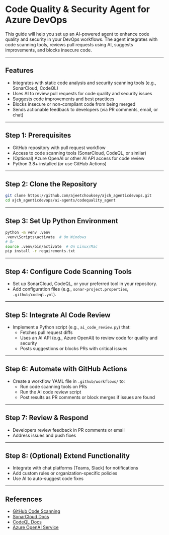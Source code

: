 # Code Quality & Security Agent for Azure DevOps

This guide will help you set up an AI-powered agent to enhance code quality and security in your DevOps workflows. The agent integrates with code scanning tools, reviews pull requests using AI, suggests improvements, and blocks insecure code.

---

## Features
- Integrates with static code analysis and security scanning tools (e.g., SonarCloud, CodeQL)
- Uses AI to review pull requests for code quality and security issues
- Suggests code improvements and best practices
- Blocks insecure or non-compliant code from being merged
- Sends actionable feedback to developers (via PR comments, email, or chat)

---

## Step 1: Prerequisites
- GitHub repository with pull request workflow
- Access to code scanning tools (SonarCloud, CodeQL, or similar)
- (Optional) Azure OpenAI or other AI API access for code review
- Python 3.8+ installed (or use GitHub Actions)

---

## Step 2: Clone the Repository
```sh
git clone https://github.com/ajeetchouksey/ajch_agenticdevops.git
cd ajch_agenticdevops/ai-agents/codequality_agent
```

---

## Step 3: Set Up Python Environment
```sh
python -m venv .venv
.venv\Scripts\activate  # On Windows
# Or
source .venv/bin/activate  # On Linux/Mac
pip install -r requirements.txt
```

---

## Step 4: Configure Code Scanning Tools
- Set up SonarCloud, CodeQL, or your preferred tool in your repository.
- Add configuration files (e.g., `sonar-project.properties`, `.github/codeql.yml`).

---

## Step 5: Integrate AI Code Review
- Implement a Python script (e.g., `ai_code_review.py`) that:
  - Fetches pull request diffs
  - Uses an AI API (e.g., Azure OpenAI) to review code for quality and security
  - Posts suggestions or blocks PRs with critical issues

---

## Step 6: Automate with GitHub Actions
- Create a workflow YAML file in `.github/workflows/` to:
  - Run code scanning tools on PRs
  - Run the AI code review script
  - Post results as PR comments or block merges if issues are found

---

## Step 7: Review & Respond
- Developers review feedback in PR comments or email
- Address issues and push fixes

---

## Step 8: (Optional) Extend Functionality
- Integrate with chat platforms (Teams, Slack) for notifications
- Add custom rules or organization-specific policies
- Use AI to auto-suggest code fixes

---

## References
- [GitHub Code Scanning](https://docs.github.com/en/code-security/code-scanning)
- [SonarCloud Docs](https://sonarcloud.io/documentation)
- [CodeQL Docs](https://codeql.github.com/docs/)
- [Azure OpenAI Service](https://learn.microsoft.com/en-us/azure/ai-services/openai/)

